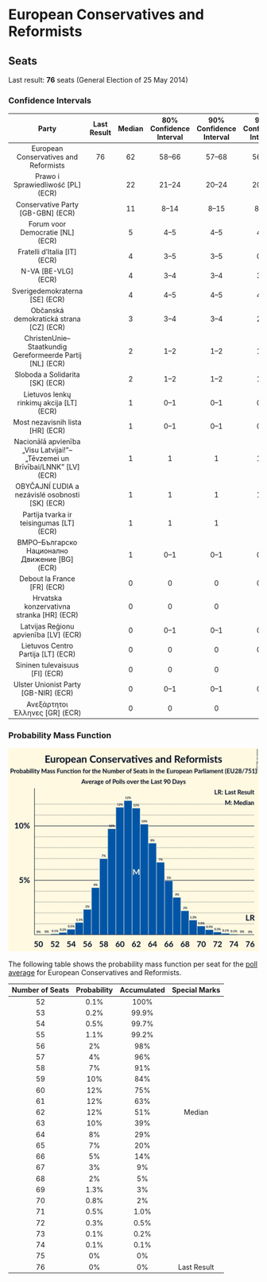# European Conservatives and Reformists

## Seats

Last result: **76** seats (General Election of 25 May 2014)

### Confidence Intervals

| Party | Last Result | Median | 80% Confidence Interval | 90% Confidence Interval | 95% Confidence Interval | 99% Confidence Interval |
|:-----:|:-----------:|:------:|:-----------------------:|:-----------------------:|:-----------------------:|:-----------------------:|
| European Conservatives and Reformists | 76 | 62 | 58–66 | 57–68 | 56–69 | 54–71 |
| Prawo i Sprawiedliwość [PL] (ECR) | | 22 | 21–24 | 20–24 | 20–25 | 19–25 |
| Conservative Party [GB-GBN] (ECR) | | 11 | 8–14 | 8–15 | 8–16 | 8–19 |
| Forum voor Democratie [NL] (ECR) | | 5 | 4–5 | 4–5 | 4–6 | 4–6 |
| Fratelli d’Italia [IT] (ECR) | | 4 | 3–5 | 3–5 | 0–5 | 0–6 |
| N-VA [BE-VLG] (ECR) | | 4 | 3–4 | 3–4 | 3–4 | 3–4 |
| Sverigedemokraterna [SE] (ECR) | | 4 | 4–5 | 4–5 | 4–5 | 3–5 |
| Občanská demokratická strana [CZ] (ECR) | | 3 | 3–4 | 3–4 | 2–5 | 2–5 |
| ChristenUnie–Staatkundig Gereformeerde Partij [NL] (ECR) | | 2 | 1–2 | 1–2 | 1–2 | 1–2 |
| Sloboda a Solidarita [SK] (ECR) | | 2 | 1–2 | 1–2 | 1–2 | 1–2 |
| Lietuvos lenkų rinkimų akcija [LT] (ECR) | | 1 | 0–1 | 0–1 | 0–1 | 0–1 |
| Most nezavisnih lista [HR] (ECR) | | 1 | 0–1 | 0–1 | 0–1 | 0–1 |
| Nacionālā apvienība „Visu Latvijai!”–„Tēvzemei un Brīvībai/LNNK” [LV] (ECR) | | 1 | 1 | 1 | 1–2 | 1–2 |
| OBYČAJNÍ ĽUDIA a nezávislé osobnosti [SK] (ECR) | | 1 | 1 | 1 | 1–2 | 1–2 |
| Partija tvarka ir teisingumas [LT] (ECR) | | 1 | 1 | 1 | 1 | 1 |
| ВМРО–Българско Национално Движение [BG] (ECR) | | 1 | 0–1 | 0–1 | 0–1 | 0–1 |
| Debout la France [FR] (ECR) | | 0 | 0 | 0 | 0–4 | 0–5 |
| Hrvatska konzervativna stranka [HR] (ECR) | | 0 | 0 | 0 | 0 | 0 |
| Latvijas Reģionu apvienība [LV] (ECR) | | 0 | 0–1 | 0–1 | 0–1 | 0–1 |
| Lietuvos Centro Partija [LT] (ECR) | | 0 | 0 | 0 | 0–1 | 0–1 |
| Sininen tulevaisuus [FI] (ECR) | | 0 | 0 | 0 | 0 | 0 |
| Ulster Unionist Party [GB-NIR] (ECR) | | 0 | 0–1 | 0–1 | 0–1 | 0–1 |
| Ανεξάρτητοι Έλληνες [GR] (ECR) | | 0 | 0 | 0 | 0 | 0 |

### Probability Mass Function

![Graph with seats probability mass function not yet produced](average-2019-05-01-seats-pmf-europeanconservativesandreformists.png "Seats Probability Mass Function")

The following table shows the probability mass function per seat for the [poll average](average-2019-05-01.html) for European Conservatives and Reformists.

| Number of Seats | Probability | Accumulated | Special Marks |
|:---------------:|:-----------:|:-----------:|:-------------:|
| 52 | 0.1% | 100% |  |
| 53 | 0.2% | 99.9% |  |
| 54 | 0.5% | 99.7% |  |
| 55 | 1.1% | 99.2% |  |
| 56 | 2% | 98% |  |
| 57 | 4% | 96% |  |
| 58 | 7% | 91% |  |
| 59 | 10% | 84% |  |
| 60 | 12% | 75% |  |
| 61 | 12% | 63% |  |
| 62 | 12% | 51% | Median |
| 63 | 10% | 39% |  |
| 64 | 8% | 29% |  |
| 65 | 7% | 20% |  |
| 66 | 5% | 14% |  |
| 67 | 3% | 9% |  |
| 68 | 2% | 5% |  |
| 69 | 1.3% | 3% |  |
| 70 | 0.8% | 2% |  |
| 71 | 0.5% | 1.0% |  |
| 72 | 0.3% | 0.5% |  |
| 73 | 0.1% | 0.2% |  |
| 74 | 0.1% | 0.1% |  |
| 75 | 0% | 0% |  |
| 76 | 0% | 0% | Last Result |


